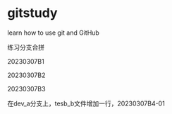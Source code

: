 # gitstudy
learn how to use git and GitHub

练习分支合拼

20230307B1

20230307B2

20230307B3

在dev_a分支上，tesb_b文件增加一行，20230307B4-01